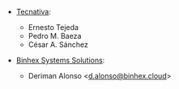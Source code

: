 - [Tecnativa](https://www.tecnativa.com):
  - Ernesto Tejeda
  - Pedro M. Baeza
  - César A. Sánchez

- [Binhex Systems Solutions](https://binhex.cloud/):
  - Deriman Alonso \<<d.alonso@binhex.cloud>\>
